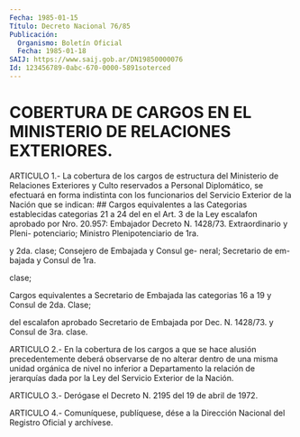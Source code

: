 ```yaml
---
Fecha: 1985-01-15
Título: Decreto Nacional 76/85
Publicación:
  Organismo: Boletín Oficial
  Fecha: 1985-01-18
SAIJ: https://www.saij.gob.ar/DN19850000076
Id: 123456789-0abc-670-0000-5891soterced
---
```

# COBERTURA DE CARGOS EN EL MINISTERIO DE RELACIONES EXTERIORES.

<a id="1"></a>
ARTICULO   1.-  La  cobertura  de  los  cargos  de  estructura  del Ministerio  de Relaciones Exteriores y Culto reservados a Personal Diplomático, se efectuará en forma indistinta con los funcionarios del Servicio Exterior de la Nación que se indican: ## Cargos equivalentes a las        Categorias establecidas categorias 21 a 24 del           en el Art. 3 de la Ley escalafon aprobado por           Nro. 20.957: Embajador Decreto N. 1428/73.              Extraordinario y Pleni-                                  potenciario; Ministro                                  Plenipotenciario de 1ra.

y 2da. clase; Consejero                                  de Embajada y Consul ge-                                  neral; Secretario de em-                                  bajada y Consul de 1ra.

clase;

Cargos equivalentes a            Secretario de Embajada las categorias 16 a 19           y Consul de 2da. Clase;

del escalafon aprobado           Secretario de Embajada por Dec. N.  1428/73.              y Consul de 3ra. clase.

<a id="2"></a>
ARTICULO  2.-  En  la cobertura de los cargos a que se hace alusión precedentemente deberá  observarse  de  no  alterar  dentro  de una misma  unidad  orgánica  de  nivel  no  inferior  a Departamento la relación de jerarquías dada por la Ley del Servicio  Exterior de la Nación.

<a id="3"></a>
ARTICULO  3.-  Derógase el Decreto N. 2195 del 19 de abril de 1972.

<a id="4"></a>
ARTICULO    4.-  Comuníquese,  publíquese,  dése  a  la  Dirección Nacional del Registro Oficial y archívese.
